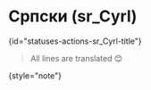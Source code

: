 # Српски (sr_Cyrl)
{id="statuses-actions-sr_Cyrl-title"}



> All lines are translated 😊
>
{style="note"}


